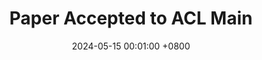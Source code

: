 ---
title:          Paper Accepted to ACL Main
date:           2024-05-15 00:01:00 +0800

headline: >-
  This new paper focuses on evaluating the ad understanding abilities of contrastive vision-and-language models. Check out the preprint to find out more. Many thanks to <a href="https://staff.fnwi.uva.nl/r.fernandezrovira/" target="_blank">Raquel</a> and <a href="https://albertotestoni.github.io/" target="_blank">Alberto</a> for supervising this project! 
# cover:          assets/images/covers/cover1.jpg

links:
  Paper: https://aclanthology.org/2024.acl-short.77/
---